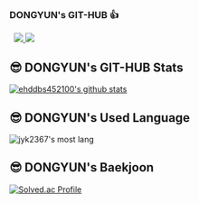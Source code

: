 ### DONGYUN's GIT-HUB 👍
   
<a href="https://velog.io/@ehddbs4521"><img src="https://img.shields.io/badge/블로그-20C997?style=flat-square&logo=Velog&logoColor=white"/> </a>
<a href="mailto:kdy452100@gmail.com"><img src="https://img.shields.io/badge/kdy452100@gmail.com-81ecec?style=flat-square&logo=Gmail&logoColor=black"/></a>

## 😎 DONGYUN's GIT-HUB Stats
[![ehddbs452100's github stats](https://github-readme-stats.vercel.app/api?username=ehddbs4521&show_icons=true&theme=tokyonight)](https://github.com/anuraghazra/github-readme-stats)
<!--   <div align=center>
	
  [![Hits](https://hits.seeyoufarm.com/api/count/incr/badge.svg?url=https%3A%2F%2Fgithub.com%2Fjyk2367)](https://hits.seeyoufarm.com) 
	
  </div> -->

## 😎 DONGYUN's Used Language
![jyk2367's most lang](https://github-readme-stats.vercel.app/api/top-langs/?username=jyk2367&theme=dark)


## 😎 DONGYUN's Baekjoon
[![Solved.ac Profile](http://mazassumnida.wtf/api/v2/generate_badge?boj=ehddbs452100)](https://solved.ac/ehddbs452100)
<!--![mazandi profile](http://mazandi.herokuapp.com/api?handle=jyk2367&theme=warm)-->
  

